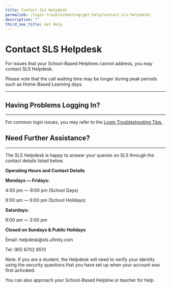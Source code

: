 ```yaml
---
title: Contact SLS Helpdesk
permalink: /login-troubleshooting/get-help/contact-sls-helpdesk/
description: ""
third_nav_title: Get Help
---
```

<h1 id="contact-sls-helpdesk">Contact SLS Helpdesk</h1>
<p>For issues that your School-Based Helplines cannot address, you may contact SLS Helpdesk.</p>
<p>Please note that the call waiting time may be longer during peak periods such as Home-Based Learning days.</p>
<hr>
<h2 id="having-problems-logging-in-">Having Problems Logging In?</h2>
<hr>
<p>For common login issues, you may refer to the <a href="https://docs.learning.moe.edu.sg/sls-user-guide/vle/logintroubleshooting/index.html">Login Troubleshooting Tips.</a></p>
<h2 id="need-further-assistance-">Need Further Assistance?</h2>
<hr>
<p>The SLS Helpdesk is happy to answer your queries on SLS through the contact details listed below.</p>
<p><strong>Operating Hours and Contact Details</strong></p>
<p><strong>Mondays ― Fridays:</strong></p>
<p>4:00 pm ― 9:00 pm (School Days)</p>
<p>9:00 am ― 9:00 pm (School Holidays)</p>
<p><strong>Saturdays:</strong></p>
<p>9:00 am ― 3:00 pm</p>
<p><strong>Closed on Sundays &amp; Public Holidays</strong></p>
<p>Email: helpdesk@sls.ufinity.com</p>
<p>Tel: (65) 6702 6513</p>
<p>Note: If you are a student, the Helpdesk will need to verify your identity using the security questions that you have set up when your account was first activated.</p>
<p>You can also approach your School-Based Helpline or teacher for help.</p>
